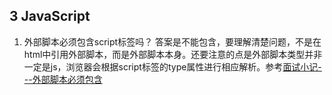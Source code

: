 
## 3 JavaScript
1. 外部脚本必须包含script标签吗？
答案是不能包含，要理解清楚问题，不是在html中引用外部脚本，而是外部脚本本身。还要注意的点是外部脚本类型并非一定是js，浏览器会根据script标签的type属性进行相应解析。参考[面试小记---外部脚本必须包含 <script> 标签吗？](https://www.cnblogs.com/wymbk/p/5775549.html)